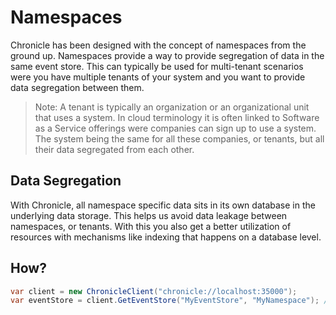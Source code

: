 # Namespaces

Chronicle has been designed with the concept of namespaces from the ground up.
Namespaces provide a way to provide segregation of data in the same event store.
This can typically be used for multi-tenant scenarios were you have multiple
tenants of your system and you want to provide data segregation between them.

> Note: A tenant is typically an organization or an organizational unit that uses a system.
> In cloud terminology it is often linked to Software as a Service offerings were companies
> can sign up to use a system. The system being the same for all these companies, or tenants,
> but all their data segregated from each other.

## Data Segregation

With Chronicle, all namespace specific data sits in its own database in the underlying
data storage. This helps us avoid data leakage between namespaces, or tenants. With this
you also get a better utilization of resources with mechanisms like indexing that happens
on a database level.

## How?

```csharp
var client = new ChronicleClient("chronicle://localhost:35000");
var eventStore = client.GetEventStore("MyEventStore", "MyNamespace"); // The second parameter gets you access to the second namespace
```

